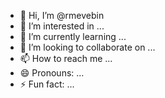 - 👋 Hi, I’m @rmevebin
- 👀 I’m interested in ...
- 🌱 I’m currently learning ...
- 💞️ I’m looking to collaborate on ...
- 📫 How to reach me ...
- 😄 Pronouns: ...
- ⚡ Fun fact: ...

<!---
rmevebin/rmevebin is a ✨ special ✨ repository because its `README.md` (this file) appears on your GitHub profile.
You can click the Preview link to take a look at your changes.
--->

